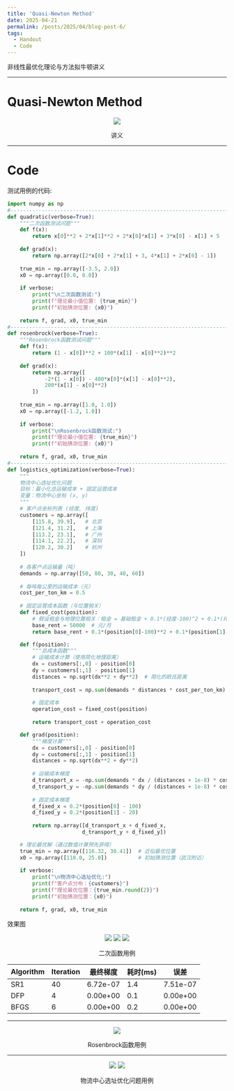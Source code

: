 ```yaml
---
title: 'Quasi-Newton Method'
date: 2025-04-21
permalink: /posts/2025/04/blog-post-6/
tags:
  - Handout
  - Code
---
```


非线性最优化理论与方法拟牛顿讲义






---
# Quasi-Newton Method
<div style="text-align: center;">
  <img src='/images/Quasi-Newton_Method/拟牛顿方法讲义.png'>
  <p>讲义</p>
</div>


---
# Code

测试用例的代码:

```python
import numpy as np
#-----------------------------------------------------------------------------------------
def quadratic(verbose=True):
    """二次函数测试问题"""
    def f(x):
        return x[0]**2 + 2*x[1]**2 + 2*x[0]*x[1] + 3*x[0] - x[1] + 5
    
    def grad(x):
        return np.array([2*x[0] + 2*x[1] + 3, 4*x[1] + 2*x[0] - 1])
    
    true_min = np.array([-3.5, 2.0])
    x0 = np.array([0.0, 0.0])
    
    if verbose:
        print("\n二次函数测试:")
        print(f"理论最小值位置: {true_min}")
        print(f"初始猜测位置: {x0}")
    
    return f, grad, x0, true_min
#-----------------------------------------------------------------------------------------
def rosenbrock(verbose=True):
    """Rosenbrock函数测试问题"""
    def f(x):
        return (1 - x[0])**2 + 100*(x[1] - x[0]**2)**2
    
    def grad(x):
        return np.array([
            -2*(1 - x[0]) - 400*x[0]*(x[1] - x[0]**2),
            200*(x[1] - x[0]**2)
        ])
    
    true_min = np.array([1.0, 1.0])
    x0 = np.array([-1.2, 1.0])
    
    if verbose:
        print("\nRosenbrock函数测试:")
        print(f"理论最小值位置: {true_min}")
        print(f"初始猜测位置: {x0}")
    
    return f, grad, x0, true_min
#-----------------------------------------------------------------------------------------
def logistics_optimization(verbose=True):
    """
    物流中心选址优化问题
    目标：最小化总运输成本 + 固定运营成本
    变量：物流中心坐标 (x, y)
    """
    # 客户点坐标列表 (经度, 纬度)
    customers = np.array([
        [115.8, 39.9],   # 北京
        [121.4, 31.2],   # 上海
        [113.2, 23.1],   # 广州
        [114.1, 22.2],   # 深圳
        [120.2, 30.2]    # 杭州
    ])
    
    # 各客户点运输量（吨）
    demands = np.array([50, 80, 30, 40, 60])
    
    # 每吨每公里的运输成本（元）
    cost_per_ton_km = 0.5
    
    # 固定运营成本函数（与位置相关）
    def fixed_cost(position):
        # 假设租金与地理位置相关：租金 = 基础租金 + 0.1*(经度-100)^2 + 0.1*(纬度-20)^2
        base_rent = 50000  # 元/月
        return base_rent + 0.1*(position[0]-100)**2 + 0.1*(position[1]-20)**2

    def f(position):
        """总成本函数"""
        # 运输成本计算（使用简化地理距离）
        dx = customers[:,0] - position[0]
        dy = customers[:,1] - position[1]
        distances = np.sqrt(dx**2 + dy**2)  # 简化的欧氏距离
        
        transport_cost = np.sum(demands * distances * cost_per_ton_km)
        
        # 固定成本
        operation_cost = fixed_cost(position)
        
        return transport_cost + operation_cost

    def grad(position):
        """梯度计算"""
        dx = customers[:,0] - position[0]
        dy = customers[:,1] - position[1]
        distances = np.sqrt(dx**2 + dy**2)
        
        # 运输成本梯度
        d_transport_x = -np.sum(demands * dx / (distances + 1e-8) * cost_per_ton_km)
        d_transport_y = -np.sum(demands * dy / (distances + 1e-8) * cost_per_ton_km)
        
        # 固定成本梯度
        d_fixed_x = 0.2*(position[0] - 100)
        d_fixed_y = 0.2*(position[1] - 20)
        
        return np.array([d_transport_x + d_fixed_x, 
                        d_transport_y + d_fixed_y])

    # 理论最优解（通过数值计算预先获得）
    true_min = np.array([116.32, 30.41])  # 近似最优位置
    x0 = np.array([110.0, 25.0])          # 初始猜测位置（武汉附近）
    
    if verbose:
        print("\n物流中心选址优化:")
        print(f"客户点分布：{customers}")
        print(f"理论最优位置：{true_min.round(2)}")
        print(f"初始猜测位置：{x0}")
    
    return f, grad, x0, true_min

```

效果图

<div style="text-align: center;">
  <img src='/images/Quasi-Newton_Method/quadratic_Figure_1.png'>
  <img src='/images/Quasi-Newton_Method/quadratic_Figure_2.png'>
  <img src='/images/Quasi-Newton_Method/quadratic_Figure_3.png'>
  <p>二次函数用例</p>
</div>

| Algorithm|Iteration | 最终梯度 |耗时(ms) | 误差   |
| -------- | ------   | -----      |----  |--------|
| SR1      | 40       | 6.72e-07   |1.4   |7.51e-07|
| DFP      | 4        |0.00e+00    |0.1   |0.00e+00|
| BFGS     | 6        | 0.00e+00   |0.2   |0.00e+00|


---

<div style="text-align: center;">
  <img src='/images/Quasi-Newton_Method/Rosenbrock_Figure_1.png'>
  <p>Rosenbrock函数用例</p>
</div>

---

<div style="text-align: center;">
  <img src='/images/Quasi-Newton_Method/logistics_optimization_Figure_1.png'>
  <img src='/images/Quasi-Newton_Method/logistics_optimization_Figure_2.png'>
  <p>物流中心选址优化问题用例</p>
</div>



